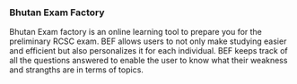<h3>Bhutan Exam Factory</h3>
<p>Bhutan Exam factory is an online learning tool to prepare you for the preliminary RCSC exam. BEF allows users to not only make studying easier and efficient but also personalizes it for each individual. BEF keeps track of all the questions answered to enable the user to know what their weakness and strangths are in terms of topics. 
</p>